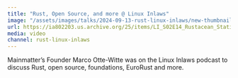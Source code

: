 ```yaml
---
title: "Rust, Open Source, and more @ Linux Inlaws"
image: "/assets/images/talks/2024-09-13-rust-linux-inlaws/new-thumbnail.png"
url: https://ia802203.us.archive.org/25/items/LI_S02E14_Rustacean_Station__54D6/LI_S02E14_Rustacean_Station_.mp3
media: video
channel: rust-linux-inlaws
---
```


Mainmatter’s Founder Marco Otte-Witte was on the Linux Inlaws podcast to discuss Rust, open source, foundations, EuroRust and more.
